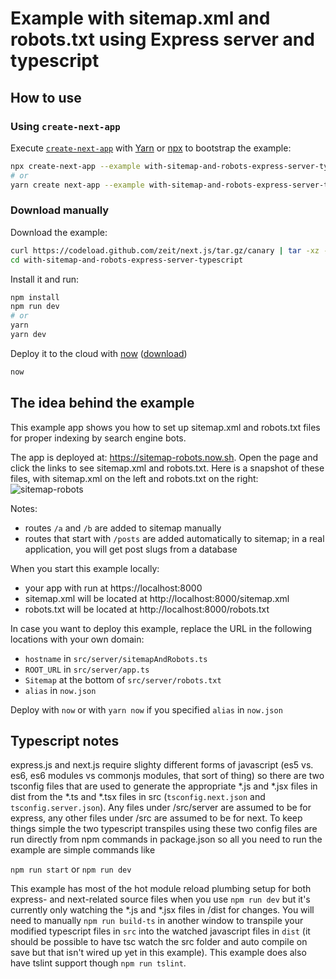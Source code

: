 # Example with sitemap.xml and robots.txt using Express server and typescript

## How to use

### Using `create-next-app`

Execute [`create-next-app`](https://github.com/segmentio/create-next-app) with [Yarn](https://yarnpkg.com/lang/en/docs/cli/create/) or [npx](https://github.com/zkat/npx#readme) to bootstrap the example:

```bash
npx create-next-app --example with-sitemap-and-robots-express-server-typescript with-sitemap-and-robots-express-server-typescript-app
# or
yarn create next-app --example with-sitemap-and-robots-express-server-typescript with-sitemap-and-robots-express-server-typescript-app
```

### Download manually

Download the example:

```bash
curl https://codeload.github.com/zeit/next.js/tar.gz/canary | tar -xz --strip=2 next.js-canary/examples/with-sitemap-and-robots-expres-server-typescript
cd with-sitemap-and-robots-express-server-typescript
```

Install it and run:

```bash
npm install
npm run dev
# or
yarn
yarn dev
```

Deploy it to the cloud with [now](https://zeit.co/now) ([download](https://zeit.co/download))

```bash
now
```

## The idea behind the example

This example app shows you how to set up sitemap.xml and robots.txt files for proper indexing by search engine bots.

The app is deployed at: https://sitemap-robots.now.sh. Open the page and click the links to see sitemap.xml and robots.txt. Here is a snapshot of these files, with sitemap.xml on the left and robots.txt on the right:
![sitemap-robots](https://user-images.githubusercontent.com/26158226/38786210-4d0c3f70-40db-11e8-8e44-b2c90cfd1b74.png)

Notes:
- routes `/a` and `/b` are added to sitemap manually
- routes that start with `/posts` are added automatically to sitemap; in a real application, you will get post slugs from a database

When you start this example locally:
- your app with run at https://localhost:8000
- sitemap.xml will be located at http://localhost:8000/sitemap.xml
- robots.txt will be located at http://localhost:8000/robots.txt

In case you want to deploy this example, replace the URL in the following locations with your own domain:
- `hostname` in `src/server/sitemapAndRobots.ts`
- `ROOT_URL` in `src/server/app.ts`
- `Sitemap` at the bottom of `src/server/robots.txt`
- `alias` in `now.json`

Deploy with `now` or with `yarn now` if you specified `alias` in `now.json`

## Typescript notes

express.js and next.js require slighty different forms of javascript (es5 vs. es6, es6 modules vs commonjs modules, that sort of thing) so there are two tsconfig files that are used to generate the appropriate *.js and *.jsx files in dist from the *.ts and *.tsx files in src (`tsconfig.next.json` and `tsconfig.server.json`). Any files under /src/server are assumed to be for express, any other files under /src are assumed to be for next. To keep things simple the two typescript transpiles using these two config files are run directly from npm commands in package.json so all you need to run the example are simple commands like

`npm run start`
or
`npm run dev`

This example has most of the hot module reload plumbing setup for both express- and next-related source files when you use `npm run dev` but it's currently only watching the *.js and *.jsx files in /dist for changes. You will need to manually `npm run build-ts` in another window to transpile your modified typescript files in `src` into the watched javascript files in `dist` (it should be possible to have tsc watch the src folder and auto compile on save but that isn't wired up yet in this example). This example does also have tslint support though `npm run tslint`.
